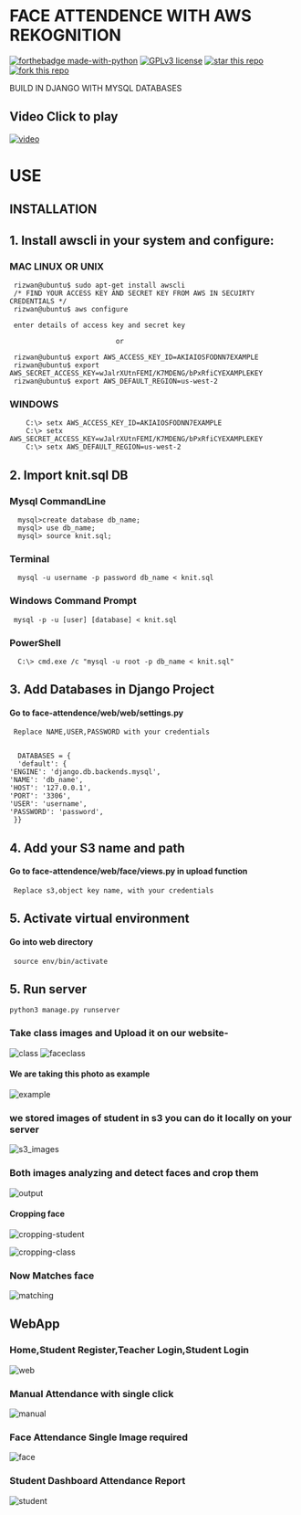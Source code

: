



# FACE ATTENDENCE WITH AWS REKOGNITION 
[![forthebadge made-with-python](http://ForTheBadge.com/images/badges/made-with-python.svg)](https://www.python.org/)    [![GPLv3 license](https://img.shields.io/badge/License-GPLv3-blue.svg)](http://perso.crans.org/besson/LICENSE.html) [![star this repo](http://githubbadges.com/star.svg?user=rizwansoaib&repo=face-attendence)](https://github.com/rizwansoaib/face-attendence)
[![fork this repo](http://githubbadges.com/fork.svg?user=rizwansoaib&repo=face-attendence)](http://github.com/rizwansoaib/face-attendence/fork)


BUILD IN DJANGO WITH MYSQL DATABASES 

## Video Click to play
 [![video](https://user-images.githubusercontent.com/29729380/58380408-4cccee00-7fce-11e9-8e21-5e940188162c.jpg)](https://www.youtube.com/watch?v=Y6P1_nWpaUs)



# USE



## INSTALLATION

## 1. Install awscli in your system and configure: 
   ### MAC LINUX OR UNIX
     rizwan@ubuntu$ sudo apt-get install awscli
     /* FIND YOUR ACCESS KEY AND SECRET KEY FROM AWS IN SECUIRTY CREDENTIALS */
     rizwan@ubuntu$ aws configure
     
     enter details of access key and secret key
     
                              or
                              
     rizwan@ubuntu$ export AWS_ACCESS_KEY_ID=AKIAIOSFODNN7EXAMPLE 
     rizwan@ubuntu$ export AWS_SECRET_ACCESS_KEY=wJalrXUtnFEMI/K7MDENG/bPxRfiCYEXAMPLEKEY 
     rizwan@ubuntu$ export AWS_DEFAULT_REGION=us-west-2
     
   ### WINDOWS 
        C:\> setx AWS_ACCESS_KEY_ID=AKIAIOSFODNN7EXAMPLE
        C:\> setx AWS_SECRET_ACCESS_KEY=wJalrXUtnFEMI/K7MDENG/bPxRfiCYEXAMPLEKEY
        C:\> setx AWS_DEFAULT_REGION=us-west-2
        
  ## 2. Import knit.sql DB
   ### Mysql CommandLine
      mysql>create database db_name;
      mysql> use db_name;
      mysql> source knit.sql;
   ### Terminal
      mysql -u username -p password db_name < knit.sql
   ### Windows Command Prompt
     mysql -p -u [user] [database] < knit.sql
   ### PowerShell
      C:\> cmd.exe /c "mysql -u root -p db_name < knit.sql" 
 ## 3. Add Databases in Django Project
   #### Go to face-attendence/web/web/settings.py 
     Replace NAME,USER,PASSWORD with your credentials
     
     
      DATABASES = {
      'default': {
    'ENGINE': 'django.db.backends.mysql',
    'NAME': 'db_name',
    'HOST': '127.0.0.1',
    'PORT': '3306',
    'USER': 'username',
    'PASSWORD': 'password',
     }}
     
 ## 4. Add your S3 name and path
   #### Go to face-attendence/web/face/views.py in upload function 
     Replace s3,object key name, with your credentials
     
 ## 5. Activate virtual environment
   #### Go into web directory
    
     source env/bin/activate
     
 ## 5. Run server
    python3 manage.py runserver
     



 ### Take class images and Upload it on our website-
  ![class](https://user-images.githubusercontent.com/29729380/55557299-32317380-5707-11e9-87ed-53bbc0f0edad.jpg)
  ![faceclass](https://user-images.githubusercontent.com/29729380/55557397-6147e500-5707-11e9-8c7e-33b70fc4829d.jpg)

  
  #### We are taking this photo as example
![example](https://user-images.githubusercontent.com/29729380/55557345-470e0700-5707-11e9-9a77-1d524236eb54.jpg)



   
 ### we stored images of student in s3 you can do it locally on your server
  ![s3_images](https://user-images.githubusercontent.com/29729380/55560046-087b4b00-570d-11e9-9126-2f4a9550423e.gif)

 ### Both images analyzing and detect faces and crop them
 ![output](https://user-images.githubusercontent.com/29729380/55559239-69a21f00-570b-11e9-85c6-acaa2ddf2e4b.gif)


#### Cropping face
 ![cropping-student](https://user-images.githubusercontent.com/29729380/55559774-8db23000-570c-11e9-9aca-0ffe66515a72.gif)
   
![cropping-class](https://user-images.githubusercontent.com/29729380/55559581-23998b00-570c-11e9-8901-f99c15209b70.gif)

 ### Now Matches face

      
  ![matching](https://user-images.githubusercontent.com/29729380/55560318-9820f980-570d-11e9-8cfc-960ed3be6914.gif)

## WebApp 
### Home,Student Register,Teacher Login,Student Login
![web](https://user-images.githubusercontent.com/29729380/58379963-3754c580-7fc8-11e9-8d0e-6f6e766d34b4.gif)

### Manual Attendance with single click

![manual](https://user-images.githubusercontent.com/29729380/58379961-3754c580-7fc8-11e9-9df7-fbff552a659e.gif)

### Face Attendance Single Image required


![face](https://user-images.githubusercontent.com/29729380/58379960-36bc2f00-7fc8-11e9-9c41-dd3fce909e54.gif)


### Student Dashboard Attendance Report
![student](https://user-images.githubusercontent.com/29729380/58379962-3754c580-7fc8-11e9-8b08-4f644d852446.gif)



